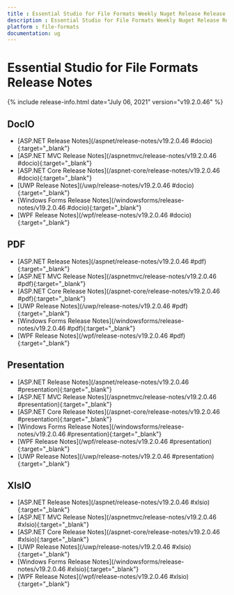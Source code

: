```yaml
---
title : Essential Studio for File Formats Weekly Nuget Release Release Notes  
description : Essential Studio for File Formats Weekly Nuget Release Release Notes  
platform : file-formats
documentation: ug
---
```


# Essential Studio for File Formats  Release Notes  

{% include release-info.html date="July 06, 2021" version="v19.2.0.46" %} 

## DocIO

* [ASP.NET Release Notes](/aspnet/release-notes/v19.2.0.46
#docio){:target="_blank"}
* [ASP.NET MVC Release Notes](/aspnetmvc/release-notes/v19.2.0.46
#docio){:target="_blank"}
* [ASP.NET Core Release Notes](/aspnet-core/release-notes/v19.2.0.46
#docio){:target="_blank"}
* [UWP Release Notes](/uwp/release-notes/v19.2.0.46
#docio){:target="_blank"}
* [Windows Forms Release Notes](/windowsforms/release-notes/v19.2.0.46
#docio){:target="_blank"}
* [WPF Release Notes](/wpf/release-notes/v19.2.0.46
#docio){:target="_blank"}


## PDF

* [ASP.NET Release Notes](/aspnet/release-notes/v19.2.0.46
#pdf){:target="_blank"}
* [ASP.NET MVC Release Notes](/aspnetmvc/release-notes/v19.2.0.46
#pdf){:target="_blank"}
* [ASP.NET Core Release Notes](/aspnet-core/release-notes/v19.2.0.46
#pdf){:target="_blank"}
* [UWP Release Notes](/uwp/release-notes/v19.2.0.46
#pdf){:target="_blank"}
* [Windows Forms Release Notes](/windowsforms/release-notes/v19.2.0.46
#pdf){:target="_blank"}
* [WPF Release Notes](/wpf/release-notes/v19.2.0.46
#pdf){:target="_blank"}


## Presentation

* [ASP.NET Release Notes](/aspnet/release-notes/v19.2.0.46
#presentation){:target="_blank"}
* [ASP.NET MVC Release Notes](/aspnetmvc/release-notes/v19.2.0.46
#presentation){:target="_blank"}
* [ASP.NET Core Release Notes](/aspnet-core/release-notes/v19.2.0.46
#presentation){:target="_blank"}
* [Windows Forms Release Notes](/windowsforms/release-notes/v19.2.0.46
#presentation){:target="_blank"}
* [WPF Release Notes](/wpf/release-notes/v19.2.0.46
#presentation){:target="_blank"}
* [UWP Release Notes](/uwp/release-notes/v19.2.0.46
#presentation){:target="_blank"}


## XlsIO

* [ASP.NET Release Notes](/aspnet/release-notes/v19.2.0.46
#xlsio){:target="_blank"}
* [ASP.NET MVC Release Notes](/aspnetmvc/release-notes/v19.2.0.46
#xlsio){:target="_blank"}
* [ASP.NET Core Release Notes](/aspnet-core/release-notes/v19.2.0.46
#xlsio){:target="_blank"}
* [UWP Release Notes](/uwp/release-notes/v19.2.0.46
#xlsio){:target="_blank"}
* [Windows Forms Release Notes](/windowsforms/release-notes/v19.2.0.46
#xlsio){:target="_blank"}
* [WPF Release Notes](/wpf/release-notes/v19.2.0.46
#xlsio){:target="_blank"}